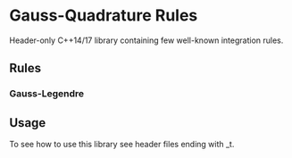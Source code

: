 # Gauss-Quadrature Rules
Header-only C++14/17 library containing few well-known integration rules.

## Rules
### Gauss-Legendre

## Usage
To see how to use this library see header files ending with _t.
